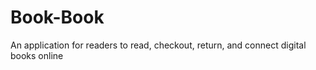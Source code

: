 # Book-Book
An application for readers to read, checkout, return, and connect digital books online 
